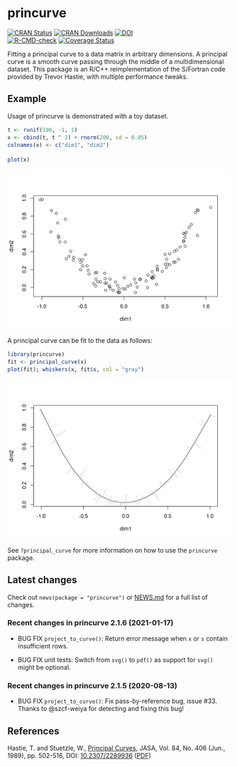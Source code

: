 
<!-- README.md is generated from README.Rmd. Please edit that file -->

# princurve

[![CRAN
Status](https://www.r-pkg.org/badges/version/princurve)](https://cran.r-project.org/package=princurve)
[![CRAN
Downloads](https://cranlogs.r-pkg.org/badges/princurve)](https://cran.r-project.org/package=princurve)
[![DOI](https://zenodo.org/badge/125849601.svg)](https://zenodo.org/badge/latestdoi/125849601)  
[![R-CMD-check](https://github.com/rcannood/princurve/workflows/R-CMD-check/badge.svg)](https://github.com/rcannood/princurve/actions?query=workflow%3AR-CMD-check)
[![Coverage
Status](https://codecov.io/gh/rcannood/princurve/branch/master/graph/badge.svg)](https://codecov.io/gh/rcannood/princurve?branch=master)

Fitting a principal curve to a data matrix in arbitrary dimensions. A
principal curve is a smooth curve passing through the middle of a
multidimensional dataset. This package is an R/C++ reimplementation of
the S/Fortran code provided by Trevor Hastie, with multiple performance
tweaks.

## Example

Usage of princurve is demonstrated with a toy dataset.

``` r
t <- runif(100, -1, 1)
x <- cbind(t, t ^ 2) + rnorm(200, sd = 0.05)
colnames(x) <- c("dim1", "dim2")

plot(x)
```

![](man/figures/README_example-1.png)<!-- -->

A principal curve can be fit to the data as follows:

``` r
library(princurve)
fit <- principal_curve(x)
plot(fit); whiskers(x, fit$s, col = "gray")
```

![](man/figures/README_princurve-1.png)<!-- -->

See `?principal_curve` for more information on how to use the
`princurve` package.

## Latest changes

Check out `news(package = "princurve")` or [NEWS.md](NEWS.md) for a full
list of changes.

<!-- This section gets automatically generated from NEWS.md -->

### Recent changes in princurve 2.1.6 (2021-01-17)

-   BUG FIX `project_to_curve()`: Return error message when `x` or `s`
    contain insufficient rows.

-   BUG FIX unit tests: Switch from `svg()` to `pdf()` as support for
    `svg()` might be optional.

### Recent changes in princurve 2.1.5 (2020-08-13)

-   BUG FIX `project_to_curve()`: Fix pass-by-reference bug, issue \#33.
    Thanks to @szcf-weiya for detecting and fixing this bug!

## References

Hastie, T. and Stuetzle, W., [Principal
Curves](https://www.jstor.org/stable/2289936), JASA, Vol. 84, No. 406
(Jun., 1989), pp. 502-516, DOI:
[10.2307/2289936](https://doi.org/10.2307/2289936)
([PDF](https://web.stanford.edu/~hastie/Papers/principalcurves.pdf))
